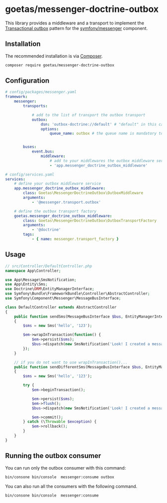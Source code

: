 # goetas/messenger-doctrine-outbox

This library provides a middleware and a transport to implement
the [Transactional outbox](https://microservices.io/patterns/data/transactional-outbox.html)
pattern for the [symfony/messenger](https://symfony.com/doc/current/messenger.html) component.

## Installation

The recommended installation is via  [Composer](https://getcomposer.org/).

```bash
composer require goetas/messenger-doctrine-outbox
```

## Configuration

```yaml
# config/packages/messenger.yaml
framework:
    messenger:
        transports:

            # add to the list of transport the outbox transport
            outbox:
                dsn: 'outbox-doctrine://default' # "default" in this case is the name of your default doctrine connection
                options:
                    queue_name: outbox # the queue name is mandatory to avoid conflicts with doctrine transport


        buses:
            event.bus:
                middleware:
                    # add to your middlewares the outbox middleware service
                    - 'app.messenger_doctrine_outbox_middleware'

# config/services.yaml
services:
    # define your outbox middleware service
    app.messenger_doctrine_outbox_middleware:
        class: Goetas\MessengerDoctrineOutbox\OutboxMiddleware
        arguments:
            - '@messenger.transport.outbox'

    # define the outbox transport factory
    goetas.messenger_doctrine_outbox_middleware:
        class: Goetas\MessengerDoctrineOutbox\OutboxTransportFactory
        arguments:
            - '@doctrine'
        tags:
            - { name: messenger.transport_factory }

```

## Usage

```php
// src/Controller/DefaultController.php
namespace App\Controller;

use App\Message\SmsNotification;
use App\Entity\Sms;
use Doctrine\ORM\EntityManagerInterface;
use Symfony\Bundle\FrameworkBundle\Controller\AbstractController;
use Symfony\Component\Messenger\MessageBusInterface;

class DefaultController extends AbstractController
{
    public function sendSms(MessageBusInterface $bus, EntityManagerInterface $em)
    {
        $sms = new Sms('hello', '123');

        $em->wrapInTransaction(function() {
            $em->persist($sms);
            $bus->dispatch(new SmsNotification('Look! I created a message!'));
        });
    }

    // if you do not want to use wrapInTransaction()...
    public function sendDifferentSms(MessageBusInterface $bus, EntityManagerInterface $em)
    {
        $sms = new Sms('hello', '123');

        try {
            $em->beginTransaction();

            $em->persist($sms);
            $em->flush();
            $bus->dispatch(new SmsNotification('Look! I created a message!'));

            $em->commit();
        } catch (\Throwable $exception) {
            $em->rollback();
        }
    }
}
```

## Running the outbox consumer

You can run only the outbox consumer  with this command:
```bash
bin/consone bin/console  messenger:consume outbox
```

You can also run all the consumers with the following command.
```bash
bin/consone bin/console  messenger:consume
```
